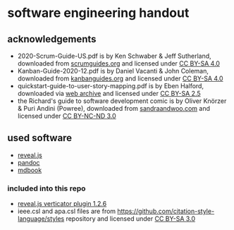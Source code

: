 # software engineering handout

## acknowledgements

- 2020-Scrum-Guide-US.pdf is by Ken Schwaber & Jeff Sutherland, downloaded from [scrumguides.org](https://scrumguides.org/) and licensed under [CC BY-SA 4.0](https://creativecommons.org/licenses/by-sa/4.0/)
- Kanban-Guide-2020-12.pdf is by Daniel Vacanti & John Coleman, downloaded from [kanbanguides.org](https://kanbanguides.org/english/) and licensed under [CC BY-SA 4.0](https://creativecommons.org/licenses/by-sa/4.0/)
- quickstart-guide-to-user-story-mapping.pdf is by Eben Halford, downloaded via [web archive](https://web.archive.org/web/20210615192510/https://www.beliminal.com/quickstart-guide-to-user-story-maps/) and licensed under [CC BY-SA 2.5](https://creativecommons.org/licenses/by-sa/2.5/)
- the Richard's guide to software development comic is by Oliver Knörzer & Puri Andini (Powree), downloaded from [sandraandwoo.com](https://www.sandraandwoo.com/2012/11/19/0430-software-engineering-now-with-cats/) and licensed under [CC BY-NC-ND 3.0](https://creativecommons.org/licenses/by-nc-nd/3.0/)

## used software

- [reveal.js](https://github.com/hakimel/reveal.js)
- [pandoc](https://pandoc.org/)
- [mdbook](https://github.com/rust-lang/mdBook)

### included into this repo

- [reveal.js verticator plugin 1.2.6](https://github.com/Martinomagnifico/reveal.js-verticator)
- ieee.csl and apa.csl files are from https://github.com/citation-style-language/styles repository and licensed under [CC BY-SA 3.0](https://creativecommons.org/licenses/by-sa/3.0/)

